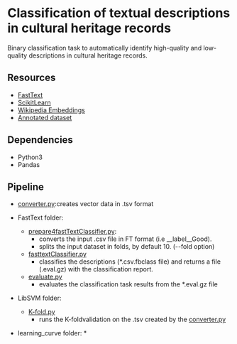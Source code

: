 # Classification of textual descriptions in cultural heritage records

Binary classification task to automatically identify high-quality and low-quality descriptions
in cultural heritage records.  

## Resources 

* [FastText](https://fasttext.cc/)
* [ScikitLearn](https://scikit-learn.org/stable/index.html)
* [Wikipedia Embeddings](https://fasttext.cc/docs/en/pretrained-vectors.html)
* [Annotated dataset](https://figshare.com/articles/dataset/Annotated_dataset_to_assess_the_accuracy_of_the_textual_description_of_cultural_heritage_records/13359104)

## Dependencies 

* Python3
* Pandas

## Pipeline

* [converter.py](https://github.com/matteoLorenzini/description_quality/blob/master/converter.py):creates vector data in .tsv format

* FastText folder:
	* [prepare4fastTextClassifier.py](https://github.com/matteoLorenzini/description_quality/blob/master/FastText/prepare4fastTextClassifier.py): 
		* converts the input .csv file in FT format (i.e __label__Good).
		* splits the input dataset in folds, by default 10. (--fold option)
	* [fasttextClassifier.py](https://github.com/matteoLorenzini/description_quality/blob/master/FastText/fasttextClassifier.py)
		* classifies the descriptions (*.csv.fbclass file) and returns a file (.eval.gz) with the classification report.
	* [evaluate.py](https://github.com/matteoLorenzini/description_quality/blob/master/FastText/evaluate.py)
		* evaluates the classification task results from the *.eval.gz file
* LibSVM folder:
	* [K-fold.py](https://github.com/matteoLorenzini/description_quality/blob/master/LibSVM/K-fold.py)
		* runs the K-foldvalidation on the .tsv created by the [converter.py](https://github.com/matteoLorenzini/description_quality/blob/master/converter.py)
* learning_curve folder:
	* 